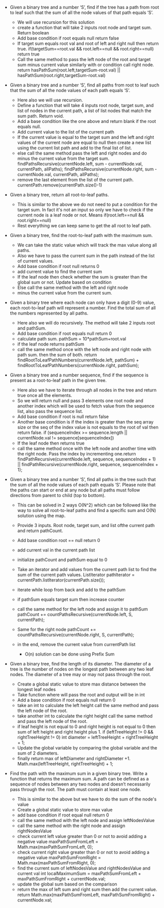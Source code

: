 - Given a binary tree and a number ‘S’, find if the tree has a path from root to leaf such that the sum of all the node values of that path equals ‘S’.
   - We will use recursion for this solution
   - create a function that will take 2 inputs root node and target sum. Return boolean
   - Add base condition if root equals null return false
   - If target sum equals root val and root of left and right null then return true. if(targetSum==root.val && root.left==null && root.right==null) return true
   - Call the same method to pass the left node of the root and target sum minus current value similarly with or condition call right node. return hasPathSum(root.left,targetSum-root.val) || hasPathSum(root.right,targetSum-root.val)
- Given a binary tree and a number ‘S’, find all paths from root to leaf such that the sum of all the node values of each path equals ‘S’.
   - Here also we will use recursion.
   - Define a function that will take 4 inputs root node, target sum, and list of nodes in the current path, a list of list nodes that match the sum path. Return void.
   - Add a base condition like the one above and return blank if the root equals null.
   - Add current value to the list of the current path
   - If the current value is equal to the target sum and the left and right values of the current node are equal to null then create a new list using the current list path and add to the final list of list.
   - else call the same method pass the left and right nodes and do minus the current value from the target sum. findPathsRecursive(currentNode.left, sum - currentNode.val, currentPath, allPaths); findPathsRecursive(currentNode.right, sum - currentNode.val, currentPath, allPaths);
   - remove the last element from the list of the current path. currentPath.remove(currentPath.size()-1)
 
- Given a binary tree, return all root-to-leaf paths.
   - This is similar to the above we do not need to put a condition for the target sum. In fact it's not an input so only we have to check if the current node is a leaf node or not. Means if(root.left==null && root.right==null)
   - Rest everything we can keep same to get the all root to leaf path.
- Given a binary tree, find the root-to-leaf path with the maximum sum.
   - We can take the static value which will track the max value along all paths.
   - Also we have to pass the current sum in the path instead of the list of current values.
   - Add base condition if root null returns 0
   - add current value to find the current sum
   - If the leaf node then check whether the sum is greater than the global sum or not. Update based on condition
   - Else call the same method with the left and right node
   - minus the current value from the current sum.
 
- Given a binary tree where each node can only have a digit (0-9) value, each root-to-leaf path will represent a number. Find the total sum of all the numbers represented by all paths.
    - Here also we will do recursively. The method will take 2 inputs root and pathSum.
    - Add base condition if root equals null return 0
    - calculate path sum. pathSum = 10*pathSum+root.val
    - if the leaf node returns pathSum
    - call the same method once with the left node and right node with path sum. then the sum of both. return findRootToLeafPathNumbers(currentNode.left, pathSum) + findRootToLeafPathNumbers(currentNode.right, pathSum);

- Given a binary tree and a number sequence, find if the sequence is present as a root-to-leaf path in the given tree.
   - Here also we have to iterate through all nodes in the tree and return true once all the elements.
   - So we will return null and pass 3 elements one root node and another index which will be used to fetch value from the sequence list, also pass the sequence list.
   - Add base condition if root is null return false
   - Another base condition is if the index is greater than the seq array size or the seq of the index value is not equals to the root of val then return false. if (sequenceIndex >= sequence.length || currentNode.val != sequence[sequenceIndex])
   - If the leaf node then returns true
   - call the same method once with the left node and another time with the right node. Pass the index by incrementing one.return findPathRecursive(currentNode.left, sequence, sequenceIndex + 1) || findPathRecursive(currentNode.right, sequence, sequenceIndex + 1);
 
- Given a binary tree and a number ‘S’, find all paths in the tree such that the sum of all the node values of each path equals ‘S’. Please note that the paths can start or end at any node but all paths must follow directions from parent to child (top to bottom).
   - This can be solved in 2 ways O(N^2) which can be followed like the way to solve all root-to-leaf paths and find a specific sum and O(N) solution using the map.
   - Provide 3 inputs. Root node, target sum, and list ofthe  current path and return pathCount.
   - Add base condition root == null return 0
   - add current val in the current path list
   - initialize pathCount and pathSum equal to 0
   - Take an iterator and add values from the current path list to find the sum of the current path values.  ListIterator<Integer> pathIterator = currentPath.listIterator(currentPath.size());
   - iterate while loop from back and add to the pathSum
   - if pathSum equals target sum then increase counter
   - call the same method for the left node and assign it to pathSum pathCount += countPathsRecursive(currentNode.left, S, currentPath);
   - Same for the right node pathCount += countPathsRecursive(currentNode.right, S, currentPath);
   - in the end, remove the current value from currentPath list
 
      - O(n) solution can be done using Prefix Sum 
- Given a binary tree, find the length of its diameter. The diameter of a tree is the number of nodes on the longest path between any two leaf nodes. The diameter of a tree may or may not pass through the root.
     - Create a global static value to store max distance between the longest leaf nodes
     - Take function where will pass the root and output will be in int
     - Add a base condition if root equals null return 0
     - take an int to calculate the left height call the same method and pass the left node of the root.
     - take another int to calculate the right height call the same method and pass the left node of the root.
     - if leaf height is not equal to 0 and right height is not equal to 0 then sum of left height and right height plus 1. if (leftTreeHeight != 0 && rightTreeHeight != 0)  int diameter = leftTreeHeight + rightTreeHeight + 1;
     - Update the global variable by comparing the global variable and the sum of 2 diameters.
     - finally return max of leftDiameter and  rightDiameter +1. Math.max(leftTreeHeight, rightTreeHeight) + 1; 
- Find the path with the maximum sum in a given binary tree. Write a function that returns the maximum sum. A path can be defined as a sequence of nodes between any two nodes and doesn’t necessarily pass through the root. The path must contain at least one node.
    - This is similar to the above but we have to do the sum of the node's value
    - Create a global static value to store max value
    - add base condition if root equal null return 0
    - call the same method with the left node and assign leftNodesValue
    - call the same method with the right node and assign rightNodesValue
    - check current left value greater than 0 or not to avoid adding a negative value maxPathSumFromLeft = Math.max(maxPathSumFromLeft, 0);
    - check current right value greater than 0 or not to avoid adding a negative value maxPathSumFromRight = Math.max(maxPathSumFromRight, 0);
    - find the current sum of leftNodesValue and rightNodesValue and current val int localMaximumSum = maxPathSumFromLeft + maxPathSumFromRight + currentNode.val;
    - update the global sum based on the comparison
    - return the max of left sum and right sum then add the current value. return Math.max(maxPathSumFromLeft, maxPathSumFromRight) + currentNode.val;
